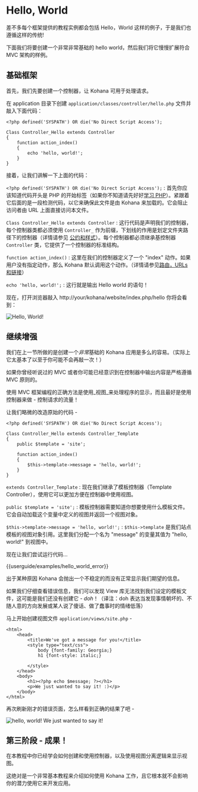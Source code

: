 # Hello, World

差不多每个框架提供的教程实例都会包括 Hello，World 这样的例子，于是我们也遵循这样的传统!

下面我们将要创建一个非常非常基础的 hello world，然后我们将它慢慢扩展符合 MVC 架构的样例。

## 基础框架

首先，我们先要创建一个控制器，让 Kohana 可用于处理请求。

在 application 目录下创建 `application/classes/controller/hello.php` 文件并敲入下面代码：

    <?php defined('SYSPATH') OR die('No Direct Script Access');

	Class Controller_Hello extends Controller
	{
		function action_index()
		{
			echo 'hello, world!';
		}
	}

接着，让我们讲解一下上面的代码：

`<?php defined('SYSPATH') OR die('No Direct Script Access');`
:	首先你应该知道代码开头是 PHP 的开始标签（如果你不知道请先好好[学习 PHP](http://php.net)）。紧跟着它后面的是一段检测代码，以它来确保此文件是由 Kohana 来加载的。它会阻止访问者由 URL 上面直接访问本文件。

`Class Controller_Hello extends Controller`
:	这行代码是声明我们的控制器，每个控制器类都必须使用 `Controller_` 作为前缀，下划线的作用是划定文件夹路径下的控制器（详情请参见 [公约和样式](start.conventions)）。每个控制器都必须继承基控制器 `Controller` 类，它提供了一个控制器的标准结构。


`function action_index()`
:	这里在我们的控制器定义了一个 "index" 动作。如果用户没有指定动作，那么 Kohana 默认调用这个动作。（详情请参见[路由，URLs 和链接](tutorials.urls)）

`echo 'hello, world!';`
:	这行就是输出 Hello world 的语句！

现在，打开浏览器敲入 http://your/kohana/website/index.php/hello 你将会看到：

![Hello, World!](img/hello_world_1.png "Hello, World!")

## 继续增强

我们在上一节所做的是创建一个*非常*基础的 Kohana 应用是多么的容易。（实际上它太基本了以至于你可能不会再敲一次！）

如果你曾经听说过的 MVC 或者你可能已经意识到在控制器中输出内容是严格遵循 MVC 原则的。

使用 MVC 框架编程的正确方法是使用_视图_来处理程序的显示，而且最好是使用控制器来做 - 控制请求的流量！

让我们略微的改造原始的代码 -

    <?php defined('SYSPATH') OR die('No Direct Script Access');

	Class Controller_Hello extends Controller_Template
	{
		public $template = 'site';

		function action_index()
		{
			$this->template->message = 'hello, world!';
		}
	}

`extends Controller_Template`
:	现在我们继承了模板控制器（Template Controller），使用它可以更加方便在控制器中使用视图。

`public $template = 'site';`
:	模板控制器需要知道你想要使用什么模板文件。它会自动加载这个变量中定义的视图并返回一个视图对象。

`$this->template->message = 'hello, world!';`
:	`$this->template` 是我们站点模板的视图对象引用。这里我们分配一个名为 "message" 的变量其值为 "hello, world!" 到视图中。

现在让我们尝试运行代码...

<div>{{userguide/examples/hello_world_error}}</div>

出于某种原因 Kohana 会抛出一个不稳定的而没有正常显示我们期望的信息。

如果我们仔细查看错误信息，我们可以发现 View 库无法找到我们设定的模板文件，这可能是我们还没有创建它 - *doh*！（译注：doh 表达当发现事情朝坏的、不随人意的方向发展或某人说了傻话、做了蠢事时的情绪低落）

马上开始创建视图文件 `application/views/site.php` -

	<html>
		<head>
			<title>We've got a message for you!</title>
			<style type="text/css">
				body {font-family: Georgia;}
				h1 {font-style: italic;}

			</style>
		</head>
		<body>
			<h1><?php echo $message; ?></h1>
			<p>We just wanted to say it! :)</p>
		</body>
	</html>

再次刷新刚才的错误页面，怎么样看到正确的结果了吧 - 

![hello, world! We just wanted to say it!](img/hello_world_2.png "hello, world! We just wanted to say it!")

## 第三阶段 - 成果！

在本教程中你已经学会如何创建和使用控制器，以及使用视图分离逻辑来显示视图。

这绝对是一个非常基本教程来介绍如何使用 Kohana 工作，且它根本就不会影响你的潜力使用它来开发应用。
